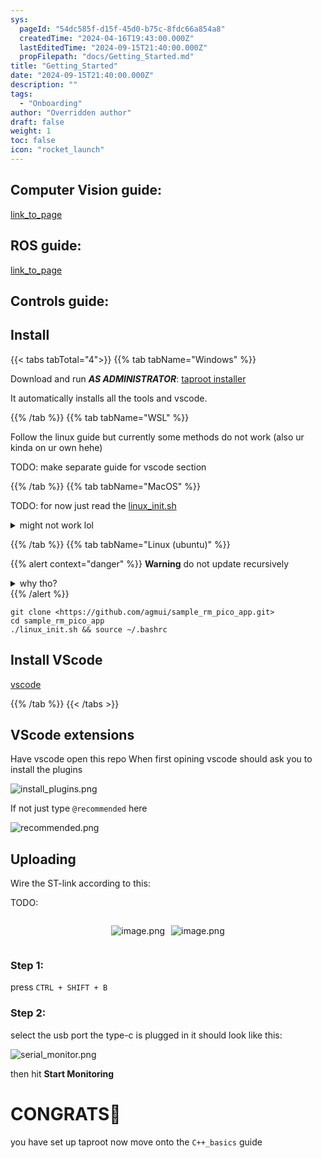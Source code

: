 ```yaml
---
sys:
  pageId: "54dc585f-d15f-45d0-b75c-8fdc66a854a8"
  createdTime: "2024-04-16T19:43:00.000Z"
  lastEditedTime: "2024-09-15T21:40:00.000Z"
  propFilepath: "docs/Getting_Started.md"
title: "Getting_Started"
date: "2024-09-15T21:40:00.000Z"
description: ""
tags:
  - "Onboarding"
author: "Overridden author"
draft: false
weight: 1
toc: false
icon: "rocket_launch"
---
```


## Computer Vision guide:

[link_to_page](86d45bc0-388b-4d26-8848-44f255f73d0e)

## ROS guide:

[link_to_page](3c76c1de-ec8f-46d6-8b0a-294005edc2d5)

## Controls guide:

## Install

{{< tabs tabTotal="4">}}
{{% tab tabName="Windows" %}}

Download and run _**AS ADMINISTRATOR**_: [taproot installer](https://github.com/Thornbots/TeachingFreshies/releases/tag/1.0)

It automatically installs all the tools and vscode.

{{% /tab %}}
{{% tab tabName="WSL" %}}

Follow the linux guide but currently some methods do not work (also ur kinda on ur own hehe)

TODO: make separate guide for vscode section

{{% /tab %}}
{{% tab tabName="MacOS" %}}

TODO: for now just read the [linux_init.sh](https://github.com/agmui/sample_rm_pico_app/blob/main/linux_init.sh)

<details>
<summary>might not work lol</summary>

`brew install libusb pkg-config`

Next install: [vscode](https://code.visualstudio.com/Download)

</details>

{{% /tab %}}
{{% tab tabName="Linux (ubuntu)" %}}

{{% alert context="danger" %}}
**Warning** do not update recursively
<details>
<summary>why tho?</summary>
There are some submodules that may go on for a while (like tinyusb) and I highly
recommend you don't need to get them.
If you want to see what submodules I update just look in `linux_init.sh`
</details>
{{% /alert %}}

```shell
git clone <https://github.com/agmui/sample_rm_pico_app.git>
cd sample_rm_pico_app
./linux_init.sh && source ~/.bashrc
```

## Install VScode

[vscode](https://code.visualstudio.com/Download)

{{% /tab %}}
{{< /tabs >}}

## VScode extensions

Have vscode open this repo
When first opining vscode should ask you to install the plugins

![install_plugins.png](https://prod-files-secure.s3.us-west-2.amazonaws.com/d518164a-d88e-44d1-a4ee-3adb3bd8bce0/89bd30f0-1825-4e77-867b-0a41ce370880/install_plugins.png?X-Amz-Algorithm=AWS4-HMAC-SHA256&X-Amz-Content-Sha256=UNSIGNED-PAYLOAD&X-Amz-Credential=ASIAZI2LB4664YA6KQ5C%2F20250207%2Fus-west-2%2Fs3%2Faws4_request&X-Amz-Date=20250207T081024Z&X-Amz-Expires=3600&X-Amz-Security-Token=IQoJb3JpZ2luX2VjEFgaCXVzLXdlc3QtMiJIMEYCIQCFyZu%2BYb41Qq2qvZtQS2FreaBaBkn9J%2FlkqucL7z45qwIhAIN5T5ZJya4Hu30KnLtvLRponIveP0eQsseUH9ClJBXgKv8DCHEQABoMNjM3NDIzMTgzODA1IgwzQaENld69cBMwLqQq3ANdHGKPE%2Fk1cNU5oLpy9OySsE9duWIIEeAdAOz%2F1HH9dvVBSS%2Bq2u256gaiFqMXsJEgzVbT5nShLHJ0uUtOl77wnyer8wgDMQc7KxeH2%2FH5xH8gg711pUvI5TeGWZMSMCKRfBDqF3yuEmqXTA3wUtkAipggJt8Q6oBZifBndt6otEoIT1O1fDGdcd8TdapCL2dZBjxZoOjT%2B3uJZo%2BJi%2FTcAKftAgNOTb0GwOPsflTptTfCN5fo5ARPYpEZt%2BkD95NrOagGlG7XKLIdrpykMN%2B%2BYotlySUJ7M81x7eiBXel8%2F1o0A4%2B9erZP0RDodcPZTP9rf5w2M8HyPxVdoHWFA7lIS4TVCSpu6rhaAir6uYrtg8aAPdsM2QLfnAXsXm7aSHqU%2FYqPYT63CI40Yu%2B%2Be%2BuA97YQdOuwFAuNYCTLXI8FnrR6UOvvQV43wtirxDOOTiVgoT7AWd1oOnrytG%2Bma9xISEaAC4bDYoxG576gDZCgnByE7qDEvZRlFdR%2BSUzGj1PEV%2FsBU0QwlAL8fZnX4NpmQPmLIGdRpi807K%2BrtBNPOLB5VzuauGsh96oKXYUpkgmt6xO7fVtuB3H4lBGztlPIGmn2F%2FIonbaKATUPR9GWymayaAXFaeppSz0uDD3%2Bpa9BjqkAf84aYWW%2B%2BzBOwpva0YwK7YcYKlv9Li8UA5Wpsr9kwHxJdzuwgX1nYPJiLWHGt4nZUQsuVg5vi%2B%2FeYgnj7f4ulFxzVL6S0tCquc42bgvRxqHmfhuOAciAQtMdJBwklNrhd1Pk%2FcI6XYIWZYg8J8BypuQVsG6A%2FB5GHTN5Zea3pZZyOWbXp8thRrR2G56EVJRdpCVMi8U8x8xd6WJOqrVItt7vAUG&X-Amz-Signature=8e8c6fb025ddec48eb046cc1d03b30c9b7f3b4903cb23bd4b870879c894064b8&X-Amz-SignedHeaders=host&x-id=GetObject)

If not just type `@recommended` here  

![recommended.png](https://prod-files-secure.s3.us-west-2.amazonaws.com/d518164a-d88e-44d1-a4ee-3adb3bd8bce0/61e661e9-5d85-4dfc-be0d-8d2097a5e793/recommended.png?X-Amz-Algorithm=AWS4-HMAC-SHA256&X-Amz-Content-Sha256=UNSIGNED-PAYLOAD&X-Amz-Credential=ASIAZI2LB4664YA6KQ5C%2F20250207%2Fus-west-2%2Fs3%2Faws4_request&X-Amz-Date=20250207T081024Z&X-Amz-Expires=3600&X-Amz-Security-Token=IQoJb3JpZ2luX2VjEFgaCXVzLXdlc3QtMiJIMEYCIQCFyZu%2BYb41Qq2qvZtQS2FreaBaBkn9J%2FlkqucL7z45qwIhAIN5T5ZJya4Hu30KnLtvLRponIveP0eQsseUH9ClJBXgKv8DCHEQABoMNjM3NDIzMTgzODA1IgwzQaENld69cBMwLqQq3ANdHGKPE%2Fk1cNU5oLpy9OySsE9duWIIEeAdAOz%2F1HH9dvVBSS%2Bq2u256gaiFqMXsJEgzVbT5nShLHJ0uUtOl77wnyer8wgDMQc7KxeH2%2FH5xH8gg711pUvI5TeGWZMSMCKRfBDqF3yuEmqXTA3wUtkAipggJt8Q6oBZifBndt6otEoIT1O1fDGdcd8TdapCL2dZBjxZoOjT%2B3uJZo%2BJi%2FTcAKftAgNOTb0GwOPsflTptTfCN5fo5ARPYpEZt%2BkD95NrOagGlG7XKLIdrpykMN%2B%2BYotlySUJ7M81x7eiBXel8%2F1o0A4%2B9erZP0RDodcPZTP9rf5w2M8HyPxVdoHWFA7lIS4TVCSpu6rhaAir6uYrtg8aAPdsM2QLfnAXsXm7aSHqU%2FYqPYT63CI40Yu%2B%2Be%2BuA97YQdOuwFAuNYCTLXI8FnrR6UOvvQV43wtirxDOOTiVgoT7AWd1oOnrytG%2Bma9xISEaAC4bDYoxG576gDZCgnByE7qDEvZRlFdR%2BSUzGj1PEV%2FsBU0QwlAL8fZnX4NpmQPmLIGdRpi807K%2BrtBNPOLB5VzuauGsh96oKXYUpkgmt6xO7fVtuB3H4lBGztlPIGmn2F%2FIonbaKATUPR9GWymayaAXFaeppSz0uDD3%2Bpa9BjqkAf84aYWW%2B%2BzBOwpva0YwK7YcYKlv9Li8UA5Wpsr9kwHxJdzuwgX1nYPJiLWHGt4nZUQsuVg5vi%2B%2FeYgnj7f4ulFxzVL6S0tCquc42bgvRxqHmfhuOAciAQtMdJBwklNrhd1Pk%2FcI6XYIWZYg8J8BypuQVsG6A%2FB5GHTN5Zea3pZZyOWbXp8thRrR2G56EVJRdpCVMi8U8x8xd6WJOqrVItt7vAUG&X-Amz-Signature=83fa3aabb406b9e0a001aa0bae3de493eb28e37a9b89b0a88492e4c28a6747bd&X-Amz-SignedHeaders=host&x-id=GetObject)

## Uploading

Wire the ST-link according to this:

TODO:

<div style="display: flex;flex-direction: row; column-gap:10px; max-width: 630px;justify-content: center;">
<div>

![image.png](https://prod-files-secure.s3.us-west-2.amazonaws.com/d518164a-d88e-44d1-a4ee-3adb3bd8bce0/210ecb78-1116-4d7b-b9b7-2292f66fa2c2/image.png?X-Amz-Algorithm=AWS4-HMAC-SHA256&X-Amz-Content-Sha256=UNSIGNED-PAYLOAD&X-Amz-Credential=ASIAZI2LB46625AUUXEA%2F20250207%2Fus-west-2%2Fs3%2Faws4_request&X-Amz-Date=20250207T081026Z&X-Amz-Expires=3600&X-Amz-Security-Token=IQoJb3JpZ2luX2VjEFgaCXVzLXdlc3QtMiJHMEUCIEEgsVXEGpu%2FoOdmefARt84tIRumUL4zYpPElajzZor%2FAiEAoeKdeYoDDzPenFjuKrTk4IeivotHZ0qhvAPJHSPI%2Bz4q%2FwMIcRAAGgw2Mzc0MjMxODM4MDUiDF3k1vWjc7emyaBf4CrcA5Lu3VDvDjREDNgfpZdM0VC%2BPb9u38UQ94cGZdauRHlXXEHD1H3n3ex3GW0Xbe5pl4NRO4LC2UuNYdV%2BtFU3XsIC%2B3wWnvUcy5HcsWnvKfg4JVQokYYwhnDbPLp3OzG9zfn0QRa56pi7Qkwf3%2BaY8Nq%2BFc7y%2BXy%2BL7qg%2B%2Fx9e4ACaAGQ3d%2B2iF2ICMyLDig4Er7sAuhTBcbTDYIV5QgocDTzEMqmh0Lbu8U0kHdw%2FsbC9FynoCMHq0XR8EAgmwKs7TZR47n1jBEhGOnveTRqMT6VyZxCMDdRMwmhoPv4QTkOy8Qi0uIBmHPuYcir%2F0L7zYR0ySSSaiu%2BtaZ8wAlilBGugv1M0GS9CbvmcLVWL57wxNgPpmHrD17LHckjvSXDQNe9sISiJAj%2BQPkLMLpnQ5h1Y1iIrTKTM%2F%2BUtZqBQZI3t1WIjVziXWp%2FEuPmGphc93Vkman8N1boyxXrfpKnp14vvXUiW1zJ%2BBycw%2BLDf5IcWEyPZnARS9O2xr5dZEyVvfaJDXAnXCe%2FPEpo2ROjf5HlFHcZ4tQCtpXbFFBPh4xO7cO8n49fA5KTc1mPVJywT%2Fo2pnPe6IYe7C4UlItVHRl0ToI9w%2BMXx5h5CSD1dtr5sJBhZwvPkWT0LjAPMIH7lr0GOqUB0zxnSvaUstCWx7WJCI0F3s0jWvvf1VilO2cbKf6YlZrsimDQRbsaQLgpZW4Yzyk4hl%2FBBBYHVpE1LNuLmaS0dxHdKr9KQIJumzlRIcMGSxdg7%2FIkDX4XNksEJWNPaeZIdsHljwQlO6iaPll%2F9IXqT7yRCzitMuCB8m7swhmQDhopF1uwg%2ByNQiEaBg7u0dL3dg%2BOIipA%2FtKY9rHxdxUNS5H1E7qO&X-Amz-Signature=f34433895bb74944c3e28356d23cc45cf9043632a2ae78c9fbe23a5ec30fad35&X-Amz-SignedHeaders=host&x-id=GetObject)

</div>
<div>

![image.png](https://prod-files-secure.s3.us-west-2.amazonaws.com/d518164a-d88e-44d1-a4ee-3adb3bd8bce0/33a0fd0f-8ca6-4a86-8e09-26e95ded1fff/image.png?X-Amz-Algorithm=AWS4-HMAC-SHA256&X-Amz-Content-Sha256=UNSIGNED-PAYLOAD&X-Amz-Credential=ASIAZI2LB466WXSYSVO7%2F20250207%2Fus-west-2%2Fs3%2Faws4_request&X-Amz-Date=20250207T081026Z&X-Amz-Expires=3600&X-Amz-Security-Token=IQoJb3JpZ2luX2VjEFgaCXVzLXdlc3QtMiJIMEYCIQCaaX3FUnfCTPLUQtn9x4JNoTYcwbksEiu56bRj0ovPeQIhAPffvxZlvicytS31Baq4D%2BAFCnDXXTv%2BShPdYv%2F3eDjWKv8DCHEQABoMNjM3NDIzMTgzODA1IgweWPPtsc948YNrlkwq3AOURVbcIxJiHq2X%2Fw7o20VuM36Ax%2BTsMgg9YNHW2Pym4IDsJOxMe0ODTZ5e79gfdNmRWRSEhVY03eLSbc1SUoX0F9IikjoabS5dWk9PMz2gpn%2FOjnVoYi5VwAOCe2RhikX3zeYWXOs6QXIaqf8vk6gywDXEEf0TtAEPFiWqChv6damtWbeqW8Q0fFWLMOcFYdLQc%2FXI8x1aqiJaqpuaUz0RHryQwDgkCm5AslNmqgwgoSlPn6n7uqwjjjFJ5JUcyYh3%2FjF80cVR8N8EXQjec%2FAYrP%2F8kh2xAymhwDX8gTM%2BTyxaUrypPTJKbLHbD3YWbwHPr6l6jnBGLOtKBYE1NdgqdADE4fhS096Fy0fgzdCnB6Op63NQs6q7M%2F5OB4HH1gZBMI53apNUydrKTvFanFOhNU1ao79ZAkZY3JqRcm3glUzBN3ile7tqEhZU4bvteIACexVZHJJSmbmDaxfwGh4mrljed5sPW06zFA2ClRmyBbHUmHUN4%2FG%2BpAesTWXgRMd7ONw6GQsdDeQFFlGYDZJObvxd7SlmTpKilg9BGDqxIZ8qZ9eNjyhXwBTowPrCENN5WRcr0SwdQsSXuDGJkMCTNzsdQ3tBIq9Nb24IJEDAffp1NObXtK6rduKUQzCQ%2B5a9BjqkATI5E6YOomIMO3fvEc9kZNkWLPq3f6hwj%2Bg7FRr5Ej3UOcBL%2BFEWDsri2MxTn3KImtuqKM4eOlrtxCdizr8zs1QtE%2BCHHX30KemEO24qw3AMhMSJgXbHBzHh8zWTgBHuRbAeOUmMk9Mpm9jPa0qcI%2BmVel50ZBlz4RB70UphFiahOjUU6BzUAAtj1GFh7qHA4CuJF4mK6SQSZdIXkjbAdpw6QCrY&X-Amz-Signature=9bbb3eb327f681047d9ad9282654cf0e1164d2b0f3781fb3dac899221fd3a765&X-Amz-SignedHeaders=host&x-id=GetObject)

</div>
</div>

### Step 1:

press `CTRL + SHIFT + B`

### Step 2:

select the usb port the type-c is plugged in it should look like this:

![serial_monitor.png](https://prod-files-secure.s3.us-west-2.amazonaws.com/d518164a-d88e-44d1-a4ee-3adb3bd8bce0/f03f4774-05d4-4393-b6a0-d5efb6d315ab/serial_monitor.png?X-Amz-Algorithm=AWS4-HMAC-SHA256&X-Amz-Content-Sha256=UNSIGNED-PAYLOAD&X-Amz-Credential=ASIAZI2LB4664YA6KQ5C%2F20250207%2Fus-west-2%2Fs3%2Faws4_request&X-Amz-Date=20250207T081024Z&X-Amz-Expires=3600&X-Amz-Security-Token=IQoJb3JpZ2luX2VjEFgaCXVzLXdlc3QtMiJIMEYCIQCFyZu%2BYb41Qq2qvZtQS2FreaBaBkn9J%2FlkqucL7z45qwIhAIN5T5ZJya4Hu30KnLtvLRponIveP0eQsseUH9ClJBXgKv8DCHEQABoMNjM3NDIzMTgzODA1IgwzQaENld69cBMwLqQq3ANdHGKPE%2Fk1cNU5oLpy9OySsE9duWIIEeAdAOz%2F1HH9dvVBSS%2Bq2u256gaiFqMXsJEgzVbT5nShLHJ0uUtOl77wnyer8wgDMQc7KxeH2%2FH5xH8gg711pUvI5TeGWZMSMCKRfBDqF3yuEmqXTA3wUtkAipggJt8Q6oBZifBndt6otEoIT1O1fDGdcd8TdapCL2dZBjxZoOjT%2B3uJZo%2BJi%2FTcAKftAgNOTb0GwOPsflTptTfCN5fo5ARPYpEZt%2BkD95NrOagGlG7XKLIdrpykMN%2B%2BYotlySUJ7M81x7eiBXel8%2F1o0A4%2B9erZP0RDodcPZTP9rf5w2M8HyPxVdoHWFA7lIS4TVCSpu6rhaAir6uYrtg8aAPdsM2QLfnAXsXm7aSHqU%2FYqPYT63CI40Yu%2B%2Be%2BuA97YQdOuwFAuNYCTLXI8FnrR6UOvvQV43wtirxDOOTiVgoT7AWd1oOnrytG%2Bma9xISEaAC4bDYoxG576gDZCgnByE7qDEvZRlFdR%2BSUzGj1PEV%2FsBU0QwlAL8fZnX4NpmQPmLIGdRpi807K%2BrtBNPOLB5VzuauGsh96oKXYUpkgmt6xO7fVtuB3H4lBGztlPIGmn2F%2FIonbaKATUPR9GWymayaAXFaeppSz0uDD3%2Bpa9BjqkAf84aYWW%2B%2BzBOwpva0YwK7YcYKlv9Li8UA5Wpsr9kwHxJdzuwgX1nYPJiLWHGt4nZUQsuVg5vi%2B%2FeYgnj7f4ulFxzVL6S0tCquc42bgvRxqHmfhuOAciAQtMdJBwklNrhd1Pk%2FcI6XYIWZYg8J8BypuQVsG6A%2FB5GHTN5Zea3pZZyOWbXp8thRrR2G56EVJRdpCVMi8U8x8xd6WJOqrVItt7vAUG&X-Amz-Signature=e4a597a632cd8cdd8b465be32d6d72ef162aaf33fbcc9fd7a2f302dcfeefa9c4&X-Amz-SignedHeaders=host&x-id=GetObject)

then hit **Start Monitoring**

# CONGRATS🎉

you have set up taproot now move onto the `C++_basics` guide
